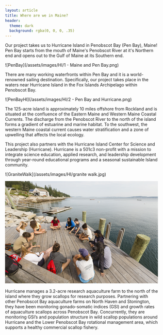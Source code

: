 ```yaml
---
layout: article
title: Where are we in Maine?
header:
  theme: dark
  background: rgba(0, 0, 0, .35)
---
```



Our project takes us to Hurricane Island in Penobscot Bay (Pen Bay), Maine! Pen Bay starts from the mouth of Maine's Penobscot River at it's Northern end and opens out to the Gulf of Maine at its Southern end.

![PenBay](/assets/images/HI/1 - Maine and Pen Bay.png)

There are many working waterfronts within Pen Bay and it is a world-renowned sailing destination. Specifically, our project takes place in the waters near Hurricane Island in the Fox Islands Archipelago within Penobscot Bay.

![PenBayHI](/assets/images/HI/2 - Pen Bay and Hurricane.png)

The 125-acre island is approximately 10 miles offshore from Rockland and is situated at the confluence of the Eastern Maine and Western Maine Coastal Currents. The discharge from the Penobscot River to the north of the island forms a gradient of estuarine and marine habitat. To the southwest, the western Maine coastal current causes water stratification and a zone of upwelling that affects the local ecology.

This project also partners with the Hurricane Island Center for Science and Leadership (Hurricane). Hurricane is a 501c3 non-profit with a mission to integrate science education, applied research, and leadership development through year-round educational programs and a seasonal sustainable Island community. 

![GraniteWalk](/assets/images/HI/granite walk.jpg)

![HIGroup](/assets/images/HI/ZQ8A4850_LARGE.jpg)

Hurricane manages a 3.2-acre research aquaculture farm to the north of the island where they grow scallops for research purposes. Partnering with other Penobscot Bay aquaculture farms on North Haven and Stonington, they have been monitoring gonado-somatic indices (GSI) and growth rates of aquaculture scallops across Penobscot Bay. Concurrently, they are monitoring GSI’s and population structure in wild scallop populations around Hurricane and the Lower Penobscot Bay rotational management area, which supports a healthy commercial scallop fishery. 
